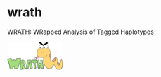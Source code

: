 # wrath
WRATH: WRapped Analysis of Tagged Haplotypes

<img src="wrath_logo.png" alt="logo" width="25%"/>
